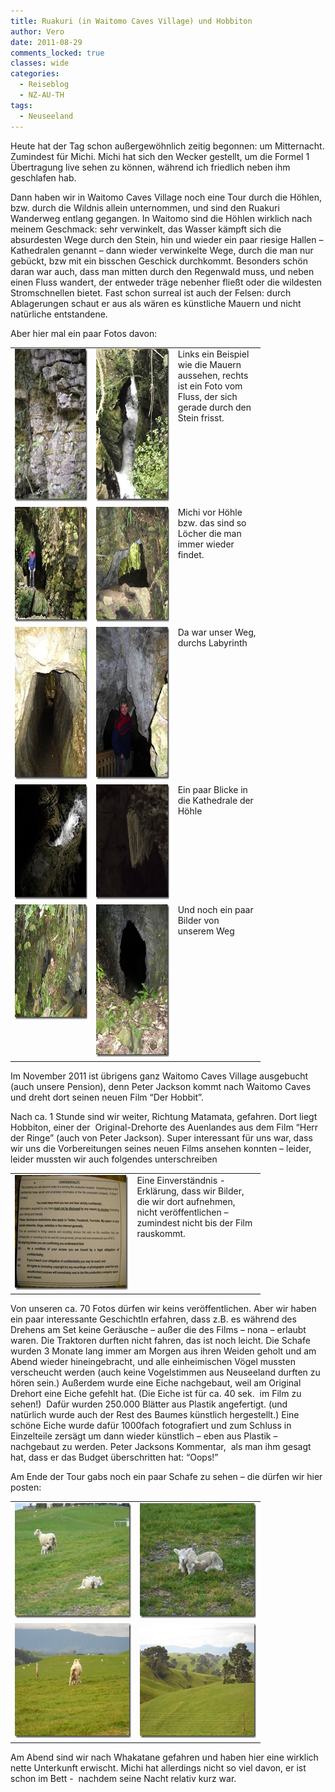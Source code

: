 ```yaml
---
title: Ruakuri (in Waitomo Caves Village) und Hobbiton
author: Vero
date: 2011-08-29
comments_locked: true
classes: wide
categories:
  - Reiseblog
  - NZ-AU-TH
tags:
  - Neuseeland
---
```


<p>Heute hat der Tag schon au&szlig;ergew&ouml;hnlich zeitig begonnen: um Mitternacht. Zumindest f&uuml;r Michi. Michi hat sich den Wecker gestellt, um die Formel 1 &Uuml;bertragung live sehen zu k&ouml;nnen, w&auml;hrend ich friedlich neben ihm geschlafen hab.</p>
<p>Dann haben wir in Waitomo Caves Village noch eine Tour durch die H&ouml;hlen, bzw. durch die Wildnis allein unternommen, und sind den Ruakuri Wanderweg entlang gegangen. In Waitomo sind die H&ouml;hlen wirklich nach meinem Geschmack: sehr verwinkelt, das Wasser k&auml;mpft sich die absurdesten Wege durch den Stein, hin und wieder ein paar riesige Hallen &ndash; Kathedralen genannt &ndash; dann wieder verwinkelte Wege, durch die man nur geb&uuml;ckt, bzw mit ein bisschen Geschick durchkommt. Besonders sch&ouml;n daran war auch, dass man mitten durch den Regenwald muss, und neben einen Fluss wandert, der entweder tr&auml;ge nebenher flie&szlig;t oder die wildesten Stromschnellen bietet. Fast schon surreal ist auch der Felsen: durch Ablagerungen schaut er aus als w&auml;ren es k&uuml;nstliche Mauern und nicht nat&uuml;rliche entstandene.</p>
<p>Aber hier mal ein paar Fotos davon:</p>
<table style="width: 400px;" border="0" cellspacing="0" cellpadding="2">
<tbody>
<tr>
<td valign="top" width="133"><a href="/assets/images/2011/08/DSCN1185.jpg"><img src="/assets/images/2011/08/DSCN1185_thumb.jpg" width="184" height="244" alt="DSCN1185" border="0" /></a></td>
<td valign="top" width="133"><a href="/assets/images/2011/08/DSCN1217_1.jpg"><img src="/assets/images/2011/08/DSCN1217_thumb.jpg" width="184" height="244" alt="DSCN1217" border="0" /></a></td>
<td valign="top" width="133">Links ein Beispiel wie die Mauern aussehen, rechts ist ein Foto vom Fluss, der sich gerade durch den Stein frisst.</td>
</tr>
<tr>
<td valign="top" width="133"><a href="/assets/images/2011/08/DSCN1190.jpg"><img src="/assets/images/2011/08/DSCN1190_thumb.jpg" width="244" height="184" alt="DSCN1190" border="0" /></a></td>
<td valign="top" width="133"><a href="/assets/images/2011/08/DSCN1204.jpg"><img src="/assets/images/2011/08/DSCN1204_thumb.jpg" width="244" height="184" alt="DSCN1204" border="0" /></a></td>
<td valign="top" width="133">Michi vor H&ouml;hle bzw. das sind so L&ouml;cher die man immer wieder findet.</td>
</tr>
<tr>
<td valign="top" width="133"><a href="/assets/images/2011/08/DSCN1209.jpg"><img src="/assets/images/2011/08/DSCN1209_thumb.jpg" width="184" height="244" alt="DSCN1209" border="0" /></a></td>
<td valign="top" width="133"><a href="/assets/images/2011/08/DSCN1225.jpg"><img src="/assets/images/2011/08/DSCN1225_thumb_2.jpg" width="184" height="244" alt="DSCN1225" border="0" /></a></td>
<td valign="top" width="133">Da war unser Weg, durchs Labyrinth</td>
</tr>
<tr>
<td valign="top" width="133"><a href="/assets/images/2011/08/DSCN1226.jpg"><img src="/assets/images/2011/08/DSCN1226_thumb.jpg" width="244" height="184" alt="DSCN1226" border="0" /></a></td>
<td valign="top" width="133"><a href="/assets/images/2011/08/DSCN1232.jpg"><img src="/assets/images/2011/08/DSCN1232_thumb.jpg" width="244" height="184" alt="DSCN1232" border="0" /></a></td>
<td valign="top" width="133">Ein paar Blicke in die Kathedrale der H&ouml;hle</td>
</tr>
<tr>
<td valign="top" width="133"><a href="/assets/images/2011/08/DSCN1257.jpg"><img src="/assets/images/2011/08/DSCN1257_thumb.jpg" width="244" height="184" alt="DSCN1257" border="0" /></a></td>
<td valign="top" width="133"><a href="/assets/images/2011/08/DSCN1249.jpg"><img src="/assets/images/2011/08/DSCN1249_thumb.jpg" width="184" height="244" alt="DSCN1249" border="0" /></a></td>
<td valign="top" width="133">Und noch ein paar Bilder von unserem Weg</td>
</tr>
</tbody>
</table>
<p>Im November 2011 ist &uuml;brigens ganz Waitomo Caves Village ausgebucht (auch unsere Pension), denn Peter Jackson kommt nach Waitomo Caves und dreht dort seinen neuen Film &ldquo;Der Hobbit&rdquo;.</p>
<p>Nach ca. 1 Stunde sind wir weiter, Richtung Matamata, gefahren. Dort liegt Hobbiton, einer der&nbsp; Original-Drehorte des Auenlandes aus dem Film &ldquo;Herr der Ringe&rdquo; (auch von Peter Jackson). Super interessant f&uuml;r uns war, dass wir uns die Vorbereitungen seines neuen Films ansehen konnten &ndash; leider, leider mussten wir auch folgendes unterschreiben</p>
<table style="width: 400px;" border="0" cellspacing="0" cellpadding="2">
<tbody>
<tr>
<td valign="top" width="200"><a href="/assets/images/2011/08/DSCN1378.jpg"><img src="/assets/images/2011/08/DSCN1378_thumb.jpg" width="244" height="184" alt="DSCN1378" border="0" /></a></td>
<td valign="top" width="200">Eine Einverst&auml;ndnis -Erkl&auml;rung, dass wir Bilder, die wir dort aufnehmen, nicht ver&ouml;ffentlichen &ndash; zumindest nicht bis der Film rauskommt.</td>
</tr>
</tbody>
</table>
<p>Von unseren ca. 70 Fotos d&uuml;rfen wir keins ver&ouml;ffentlichen. Aber wir haben ein paar interessante Geschichtln erfahren, dass z.B. es w&auml;hrend des Drehens am Set keine Ger&auml;usche &ndash; au&szlig;er die des Films &ndash; nona &ndash; erlaubt waren. Die Traktoren durften nicht fahren, das ist noch leicht. Die Schafe wurden 3 Monate lang immer am Morgen aus ihren Weiden geholt und am Abend wieder hineingebracht, und alle einheimischen V&ouml;gel mussten verscheucht werden (auch keine Vogelstimmen aus Neuseeland durften zu h&ouml;ren sein.) Au&szlig;erdem wurde eine Eiche nachgebaut, weil am Original Drehort eine Eiche gefehlt hat. (Die Eiche ist f&uuml;r ca. 40 sek.&nbsp; im Film zu sehen!)&nbsp; Daf&uuml;r wurden 250.000 Bl&auml;tter aus Plastik angefertigt. (und nat&uuml;rlich wurde auch der Rest des Baumes k&uuml;nstlich hergestellt.) Eine sch&ouml;ne Eiche wurde daf&uuml;r 1000fach fotografiert und zum Schluss in Einzelteile zers&auml;gt um dann wieder k&uuml;nstlich &ndash; eben aus Plastik &ndash; nachgebaut zu werden. Peter Jacksons Kommentar,&nbsp; als man ihm gesagt hat, dass er das Budget &uuml;berschritten hat: &ldquo;Oops!&rdquo;</p>
<p>Am Ende der Tour gabs noch ein paar Schafe zu sehen &ndash; die d&uuml;rfen wir hier posten:</p>
<table style="width: 400px;" border="0" cellspacing="0" cellpadding="2">
<tbody>
<tr>
<td valign="top" width="200"><a href="/assets/images/2011/08/DSCN1368.jpg"><img src="/assets/images/2011/08/DSCN1368_thumb.jpg" width="244" height="184" alt="DSCN1368" border="0" /></a></td>
<td valign="top" width="200"><a href="/assets/images/2011/08/DSCN1370.jpg"><img src="/assets/images/2011/08/DSCN1370_thumb.jpg" width="244" height="184" alt="DSCN1370" border="0" /></a></td>
</tr>
<tr>
<td valign="top" width="200"><a href="/assets/images/2011/08/DSCN1374.jpg"><img src="/assets/images/2011/08/DSCN1374_thumb.jpg" width="244" height="184" alt="DSCN1374" border="0" /></a></td>
<td valign="top" width="200"><a href="/assets/images/2011/08/DSCN1376.jpg"><img src="/assets/images/2011/08/DSCN1376_thumb.jpg" width="244" height="184" alt="DSCN1376" border="0" /></a></td>
</tr>
</tbody>
</table>
<p>Am Abend sind wir nach Whakatane gefahren und haben hier eine wirklich nette Unterkunft erwischt. Michi hat allerdings nicht so viel davon, er ist schon im Bett -&nbsp; nachdem seine Nacht relativ kurz war.</p>
